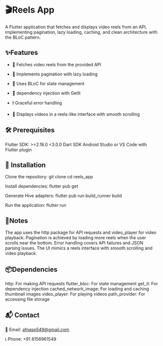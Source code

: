 # **🎬Reels App**


A Flutter application that fetches and displays video reels from an API, implementing pagination, lazy loading, caching, and clean architecture with the BLoC pattern.


## **✨Features** 

- 🔁 Fetches video reels from the provided API


- 📜 Implements pagination with lazy loading


- 🧠 Uses BLoC for state management


- 🧩 dependency injection with GetIt


- ❗ Graceful error handling 


- 🎥 Displays videos in a reels-like interface with smooth scrolling



## **🛠️ Prerequisites**

Flutter SDK: >=2.18.0 <3.0.0
Dart SDK
Android Studio or VS Code with Flutter plugin


## 🚀 **Installation**

Clone the repository:
git clone <repository-url>
cd reels_app


Install dependencies:
flutter pub get


Generate Hive adapters:
flutter pub run build_runner build


Run the application:
flutter run



## **📌Notes**

The app uses the http package for API requests and video_player for video playback.
Pagination is achieved by loading more reels when the user scrolls near the bottom.
Error handling covers API failures and JSON parsing issues.
The UI mimics a reels interface with smooth scrolling and video playback.

## **📦Dependencies**

http: For making API requests
flutter_bloc: For state management
get_it: For dependency injection
cached_network_image: For loading and caching thumbnail images
video_player: For playing videos
path_provider: For accessing file storage

## **📬 Contact**

📧 Email: afnasp549@gmail.com 

📞 Phone: +91 8156961549

